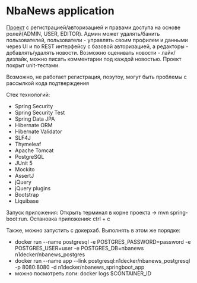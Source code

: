 # NbaNews application

[Проект](https://github.com/N1decker/nbanews) с регистрацией/авторизацией и правами доступа
на основе ролей(ADMIN, USER, EDITOR). Админ может удалять/банить пользователей,
пользователи - управлять своим профилем и данными через UI и по REST интерфейсу с базовой авторизацией,
а редакторы - добавлять/удалять новости. Возможно оценивать новости - лайк/дизлайк, можно писать
комментарии под каждой новостью. Проект покрыт unit-тестами.

Возможно, не работает регистрация, поэутоу, могут быть проблемы с рассылкой кода подтверждения

Стек технологий: 
- Spring Security
- Spring Security Test
- Spring Data JPA
- Hibernate ORM
- Hibernate Validator
- SLF4J 
- Thymeleaf 
- Apache Tomcat
- PostgreSQL
- JUnit 5
- Mockito
- AssertJ
- jQuery
- jQuery plugins
- Bootstrap
- Liquibase

Запуск приложения:
Открыть терминал в корне проекта -> mvn spring-boot:run.
Остановка приложения: ctrl + c

Также, можно запустить с докерхаб. Выполнять в этом же порядке:
- docker run --name postgresql -e POSTGRES_PASSWORD=password -e POSTGRES_USER=user -e POSTGRES_DB=nbanews n1decker/nbanews_postgres
- docker run --name app --link postgresql:n1decker/nbanews_postgresql -p 8080:8080 -d n1decker/nbanews_springboot_app
- можно посмотреть логи: docker logs $CONTAINER_ID 
